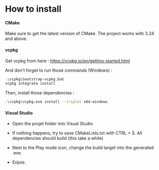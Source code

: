 # How to install

#### CMake

Make sure to get the latest version of CMake. The project works with 3.24 and above.

#### vcpkg

Get vcpkg from here : https://vcpkg.io/en/getting-started.html

And don't forget to run those commands (Windows) :

```bash
.\vcpkg\bootstrap-vcpkg.bat
vcpkg integrate install
```

Then, install those dependencies :

```bash
.\vcpkg\vcpkg.exe install --triplet x64-windows
```

#### Visual Studio

- Open the projet folder into Visual Studio

- If nothing happens, try to save CMakeLists.txt with CTRL + S. All dependencies should build (this take a while)

- Next to the Play mode icon, change the build target into the generated .exe.

- Enjoie.
